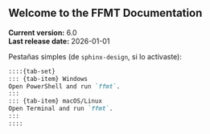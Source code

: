 ## Welcome to the FFMT Documentation
**Current version:** 6.0  
**Last release date:** 2026-01-01

Pestañas simples (de `sphinx-design`, si lo activaste):
```markdown
::::{tab-set}
::: {tab-item} Windows
Open PowerShell and run `ffmt`.
:::
::: {tab-item} macOS/Linux
Open Terminal and run `ffmt`.
:::
::::
